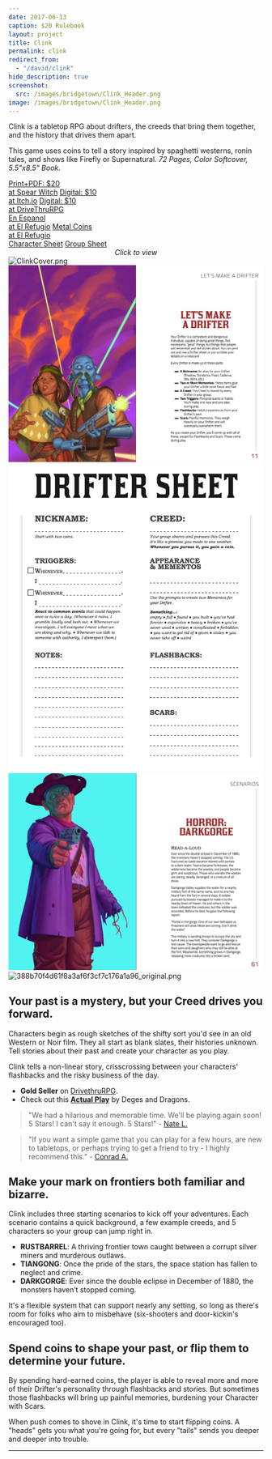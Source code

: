 ```yaml
---
date: 2017-06-13
caption: $20 Rulebook
layout: project
title: Clink
permalink: clink
redirect_from:
  - "/david/clink"
hide_description: true
screenshot:
  src: /images/bridgetown/Clink_Header.png
image: /images/bridgetown/Clink_Header.png
---
```


Clink is a tabletop RPG about drifters, the creeds that bring them together, and the history that drives them apart. 

This game uses coins to tell a story inspired by spaghetti westerns, ronin tales, and shows like Firefly or Supernatural. *72 Pages, Color Softcover, 5.5"x8.5" Book.*

<div class="shopping-buttons">
<a target="_blank" href="https://spearwitch.com/products/clink" class="btn btn-primary spearBTN">Print+PDF: $20<br>at Spear Witch</a>
<a target="_blank" href="https://davidschirduan.itch.io/clink" class="btn btn-primary itchBTN">Digital: $10<br>at Itch.io</a>
<a target="_blank" href="https://www.drivethrurpg.com/product/236659/Clink-RPG" class="btn btn-primary dtrpgBTN">Digital: $10<br>at DriveThruRPG</a>
<div style="width:100%;margin:0px;padding:0px;"></div>
<a target="_blank" href="https://www.elrefugioeditorial.com/tienda/clink" class="btn btn-primary clinkBTN">En Espanol<br>at El Refugio</a>
<a target="_blank" href="https://www.elrefugioeditorial.com/tienda/bolsa-3-monedas-clink" class="btn btn-primary clinkBTN">Metal Coins<br>at El Refugio</a>
</div>   

<div class="shopping-buttons">
<a target="_blank" href="/files/Clink_Character_Sheet.pdf" class="btn btn-primary">Character Sheet</a>
<a target="_blank" href="/files/Clink_Group_Sheet.pdf" class="btn btn-primary">Group Sheet</a>
</div>   

<div id="images" class="shopping-images">
<p style="margin: 0px;padding:0px;text-align:center;font-style:italic;">Click to view</p>
<img src="/images/posts/ClinkCover.png" alt="ClinkCover.png">
<img src="/images/Clink_spread2.png" alt="Clink_spread2.png">
<img src="/images/clink_sheet1.png" alt="clink_sheet1.png">
<img src="/images/Clink_spread1.png" alt="Clink_spread1.png">
<img src="/images/posts/388b70f4d61f8a3af6f3cf7c176a1a96_original.png" alt="388b70f4d61f8a3af6f3cf7c176a1a96_original.png">
</div>

## Your past is a mystery, but your Creed drives you forward.

Characters begin as rough sketches of the shifty sort you'd see in an old Western or Noir film. They all start as blank slates, their histories unknown. Tell stories about their past and create your character as you play.

Clink tells a non-linear story, crisscrossing between your characters' flashbacks and the risky business of the day. 

- **Gold Seller** on [DrivethruRPG](https://www.drivethrurpg.com/product/236659/Clink-RPG).
- Check out this [**Actual Play**](https://youtu.be/KSVjb-8G3BE) by Deges and Dragons.

> "We had a hilarious and memorable time. We'll be playing again soon! 5 Stars! I can't say it enough. 5 Stars!" - [Nate L.](https://www.drivethrurpg.com/product_reviews.php?products_id=236659&customers_id=1513007)

> "If you want a simple game that you can play for a few hours, are new to tabletops, or perhaps trying to get a friend to try - I highly recommend this." - [Conrad A.](https://www.drivethrurpg.com/product_reviews.php?products_id=236659&customers_id=746255)

## Make your mark on frontiers both familiar and bizarre.

Clink includes three starting scenarios to kick off your adventures. Each scenario contains a quick background, a few example creeds, and 5 characters so your group can jump right in.

 - **RUSTBARREL**: A thriving frontier town caught between a corrupt silver miners and murderous outlaws.
 - **TIANGONG**: Once the pride of the stars, the space station has fallen to neglect and crime.
 - **DARKGORGE**: Ever since the double eclipse in December of 1880, the monsters haven’t stopped coming.

It's a flexible system that can support nearly any setting, so long as there's room for folks who aim to misbehave (six-shooters and door-kickin's encouraged too).

## Spend coins to shape your past, or flip them to determine your future.

By spending hard-earned coins, the player is able to reveal more and more of their Drifter's personality through flashbacks and stories. But sometimes those flashbacks will bring up painful memories, burdening your Character with Scars.

When push comes to shove in Clink, it's time to start flipping coins. A "heads" gets you what you're going for, but every "tails" sends you deeper and deeper into trouble.

<hr class="endShoppingImages">

<link href="/assets/viewer.css" rel="stylesheet">
<script>
window.addEventListener('DOMContentLoaded', function () {
  var galley = document.getElementById('images');
  var viewer = new Viewer(galley,{navbar: 0, title:0, toolbar:0});
});
</script>
